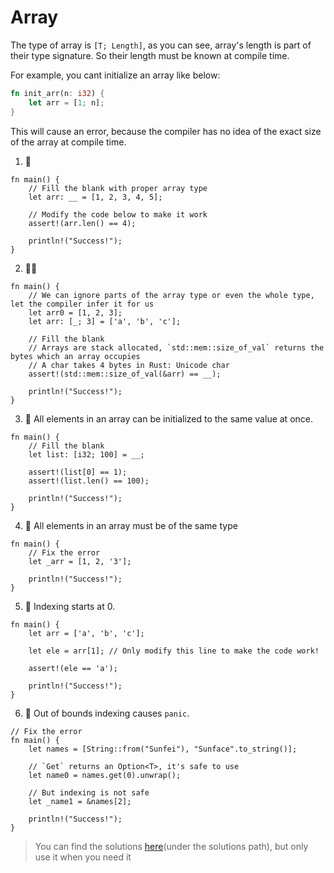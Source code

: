 # Array

The type of array is `[T; Length]`, as you can see, array's length is part of their type signature. So their length must be known at compile time.

For example, you cant initialize an array like below:

```rust
fn init_arr(n: i32) {
    let arr = [1; n];
}
```

This will cause an error, because the compiler has no idea of the exact size of the array at compile time.

1. 🌟

```rust,editable
fn main() {
    // Fill the blank with proper array type
    let arr: __ = [1, 2, 3, 4, 5];

    // Modify the code below to make it work
    assert!(arr.len() == 4);

    println!("Success!");
}
```

2. 🌟🌟

```rust,editable
fn main() {
    // We can ignore parts of the array type or even the whole type, let the compiler infer it for us
    let arr0 = [1, 2, 3];
    let arr: [_; 3] = ['a', 'b', 'c'];

    // Fill the blank
    // Arrays are stack allocated, `std::mem::size_of_val` returns the bytes which an array occupies
    // A char takes 4 bytes in Rust: Unicode char
    assert!(std::mem::size_of_val(&arr) == __);

    println!("Success!");
}
```

3. 🌟 All elements in an array can be initialized to the same value at once.

```rust,editable
fn main() {
    // Fill the blank
    let list: [i32; 100] = __;

    assert!(list[0] == 1);
    assert!(list.len() == 100);

    println!("Success!");
}
```

4. 🌟 All elements in an array must be of the same type

```rust,editable
fn main() {
    // Fix the error
    let _arr = [1, 2, '3'];

    println!("Success!");
}
```

5. 🌟 Indexing starts at 0.

```rust,editable
fn main() {
    let arr = ['a', 'b', 'c'];

    let ele = arr[1]; // Only modify this line to make the code work!

    assert!(ele == 'a');

    println!("Success!");
}
```

6. 🌟 Out of bounds indexing causes `panic`.

```rust,editable
// Fix the error
fn main() {
    let names = [String::from("Sunfei"), "Sunface".to_string()];

    // `Get` returns an Option<T>, it's safe to use
    let name0 = names.get(0).unwrap();

    // But indexing is not safe
    let _name1 = &names[2];

    println!("Success!");
}
```

> You can find the solutions [here](https://github.com/sunface/rust-by-practice)(under the solutions path), but only use it when you need it
